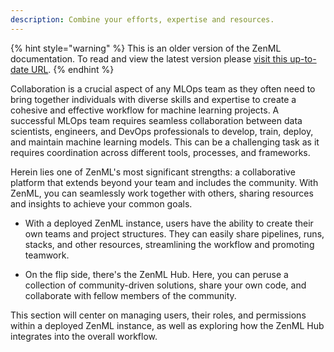 ```yaml
---
description: Combine your efforts, expertise and resources.
---
```


{% hint style="warning" %}
This is an older version of the ZenML documentation. To read and view the latest version please [visit this up-to-date URL](https://docs.zenml.io).
{% endhint %}


Collaboration is a crucial aspect of any MLOps team as they often need to bring 
together individuals with diverse skills and expertise to create a cohesive 
and effective workflow for machine learning projects. A successful MLOps team 
requires seamless collaboration between data scientists, engineers, and DevOps 
professionals to develop, train, deploy, and maintain machine learning models. 
This can be a challenging task as it requires coordination across different 
tools, processes, and frameworks. 

Herein lies one of ZenML's most significant strengths: a collaborative platform 
that extends beyond your team and includes the community. With ZenML, you can 
seamlessly work together with others, sharing resources and insights to achieve 
your common goals.

- With a deployed ZenML instance, users have the ability to create their own 
teams and project structures. They can easily share pipelines, runs, stacks, 
and other resources, streamlining the workflow and promoting teamwork.

- On the flip side, there's the ZenML Hub. Here, you can peruse a collection 
of community-driven solutions, share your own code, and collaborate with 
fellow members of the community.

This section will center on managing users, their roles, and permissions 
within a deployed ZenML instance, as well as exploring how the ZenML Hub 
integrates into the overall workflow.